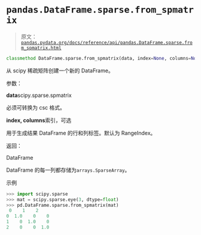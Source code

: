 # `pandas.DataFrame.sparse.from_spmatrix`

> 原文：[`pandas.pydata.org/docs/reference/api/pandas.DataFrame.sparse.from_spmatrix.html`](https://pandas.pydata.org/docs/reference/api/pandas.DataFrame.sparse.from_spmatrix.html)

```py
classmethod DataFrame.sparse.from_spmatrix(data, index=None, columns=None)
```

从 scipy 稀疏矩阵创建一个新的 DataFrame。

参数：

**data**scipy.sparse.spmatrix

必须可转换为 csc 格式。

**index, columns**索引，可选

用于生成结果 DataFrame 的行和列标签。默认为 RangeIndex。

返回：

DataFrame

DataFrame 的每一列都存储为`arrays.SparseArray`。

示例

```py
>>> import scipy.sparse
>>> mat = scipy.sparse.eye(3, dtype=float)
>>> pd.DataFrame.sparse.from_spmatrix(mat)
 0    1    2
0  1.0    0    0
1    0  1.0    0
2    0    0  1.0 
```
